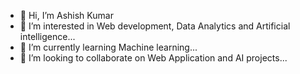 - 👋 Hi, I’m Ashish Kumar
- 👀 I’m interested in Web development, Data Analytics and Artificial intelligence...
- 🌱 I’m currently learning Machine learning...
- 💞️ I’m looking to collaborate on Web Application and  AI projects...

<!---
ashishkr678/ashishkr678 is a ✨ special ✨ repository because its `README.md` (this file) appears on your GitHub profile.
You can click the Preview link to take a look at your changes.
--->
